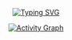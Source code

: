 <!-- Typing Animation -->
<div align="center">
  
[![Typing SVG](https://readme-typing-svg.demolab.com?font=Fira+Code&pause=1000&color=3FB950&width=435&lines=Hello+I+am+Matteo;Welcome+to+my+GitHub!;GenAI+Developer+%7C+AI+Agents+%7C+LLMs)](https://git.io/typing-svg)

</div>

<!-- Activity Graph -->
<div align="center">
  
[![Activity Graph](https://github-readme-activity-graph.vercel.app/graph?username=MatteoFalcioni&theme=github-compact)](https://github.com/ashutosh00710/github-readme-activity-graph)

</div>
